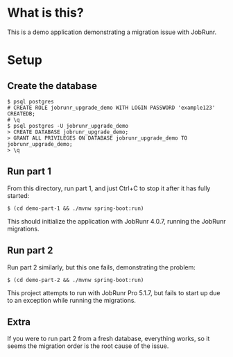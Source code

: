 # What is this?

This is a demo application demonstrating a migration issue with JobRunr.

# Setup

## Create the database

```
$ psql postgres
# CREATE ROLE jobrunr_upgrade_demo WITH LOGIN PASSWORD 'example123' CREATEDB;
# \q
$ psql postgres -U jobrunr_upgrade_demo
> CREATE DATABASE jobrunr_upgrade_demo;
> GRANT ALL PRIVILEGES ON DATABASE jobrunr_upgrade_demo TO jobrunr_upgrade_demo;
> \q
```

## Run part 1

From this directory, run part 1, and just Ctrl+C to stop it after it has fully started:

```
$ (cd demo-part-1 && ./mvnw spring-boot:run)
```

This should initialize the application with JobRunr 4.0.7, running the JobRunr migrations.

## Run part 2

Run part 2 similarly, but this one fails, demonstrating the problem:

```
$ (cd demo-part-2 && ./mvnw spring-boot:run)
```

This project attempts to run with JobRunr Pro 5.1.7, but fails to start up due to an exception while running the migrations.

## Extra

If you were to run part 2 from a fresh database, everything works, so it seems the migration order is the root cause of the issue.
